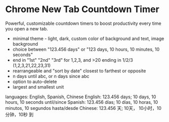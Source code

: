 # Chrome New Tab Countdown Timer

Powerful, customizable countdown timers to boost productivity every time you open a new tab.

- minimal theme - light, dark, custom color of background and text, image background
- choice between "123.456 days" or "123 days, 10 hours, 10 minutes, 10 seconds"
- end in "1st" "2nd" "3rd" for 1,2,3, and >20 ending in 1/2/3 (1,2,3,21,22,23,31)
- rearrangeable and "sort by date" closest to farthest or opposite
- n days until abc, or n days since abc
- option to auto-delete
- largest and smallest unit

languages: English, Spanish, Chinese English: 123.456 days; 10 days, 10 hours, 10 seconds until/since Spanish: 123.456 días; 10 días, 10 horas, 10 minutos, 10 segundos hasta/desde Chinese: 123.456 天; 10天， 10小时，10分钟，10秒 到